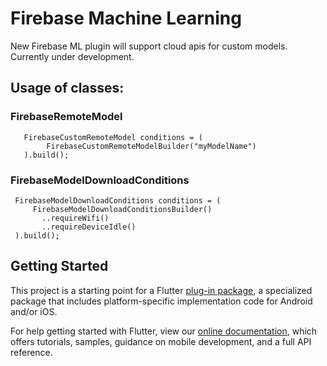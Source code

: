 # Firebase Machine Learning
  
New Firebase ML plugin will support cloud apis for custom models.  
Currently under development.  
  
## Usage of classes:  
### FirebaseRemoteModel  
```
   FirebaseCustomRemoteModel conditions = (  
        FirebaseCustomRemoteModelBuilder("myModelName")  
   ).build(); 
   ``` 
### FirebaseModelDownloadConditions  
```
 FirebaseModelDownloadConditions conditions = (  
     FirebaseModelDownloadConditionsBuilder()  
       ..requireWifi()  
       ..requireDeviceIdle()  
 ).build();  
```

## Getting Started

This project is a starting point for a Flutter
[plug-in package](https://flutter.dev/developing-packages/),
a specialized package that includes platform-specific implementation code for
Android and/or iOS.

For help getting started with Flutter, view our 
[online documentation](https://flutter.dev/docs), which offers tutorials, 
samples, guidance on mobile development, and a full API reference.
